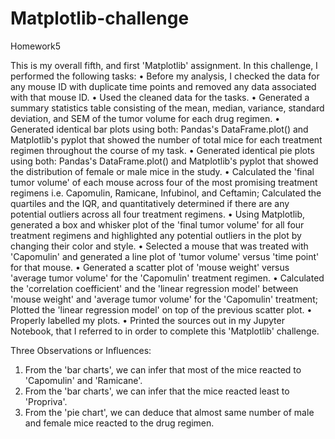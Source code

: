 # Matplotlib-challenge
Homework5

This is my overall fifth, and first 'Matplotlib' assignment. In this challenge, I performed the following tasks:
• Before my analysis, I checked the data for any mouse ID with duplicate time points and removed any data associated with that mouse ID.
• Used the cleaned data for the tasks.
• Generated a summary statistics table consisting of the mean, median, variance, standard deviation, and SEM of the tumor volume for each drug regimen.
• Generated identical bar plots using both: Pandas's DataFrame.plot() and Matplotlib's pyplot that showed the number of total mice for each treatment regimen throughout the course of my task.
• Generated identical pie plots using both: Pandas's DataFrame.plot() and Matplotlib's pyplot that showed the distribution of female or male mice in the study.
• Calculated the 'final tumor volume' of each mouse across four of the most promising treatment regimens i.e. Capomulin, Ramicane, Infubinol, and Ceftamin; Calculated the quartiles and the IQR, and quantitatively determined if there are any potential outliers across all four treatment regimens.
• Using Matplotlib, generated a box and whisker plot of the 'final tumor volume' for all four treatment regimens and highlighted any potential outliers in the plot by changing their color and style.
• Selected a mouse that was treated with 'Capomulin' and generated a line plot of 'tumor volume' versus 'time point' for that mouse.
• Generated a scatter plot of 'mouse weight' versus 'average tumor volume' for the 'Capomulin' treatment regimen.
• Calculated the 'correlation coefficient' and the 'linear regression model' between 'mouse weight' and 'average tumor volume' for the 'Capomulin' treatment; Plotted the 'linear regression model' on top of the previous scatter plot.
• Properly labelled my plots.
• Printed the sources out in my Jupyter Notebook, that I referred to in order to complete this 'Matplotlib' challenge.

Three Observations or Influences:
1. From the 'bar charts', we can infer that most of the mice reacted to 'Capomulin' and 'Ramicane'.
2. From the 'bar charts', we can infer that the mice reacted least to 'Propriva'.
3. From the 'pie chart', we can deduce that almost same number of male and female mice reacted to the drug regimen.